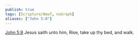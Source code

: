 ```yaml
---
publish: true
tags: [Scripture/NewT, noGraph]
aliases: ["John 5:8"]
---
```

[John 5:8](https://churchofjesuschrist.org/study/scriptures/nt/john/5?lang=eng&id=p8#p8) Jesus saith unto him, Rise, take up thy bed, and walk.
